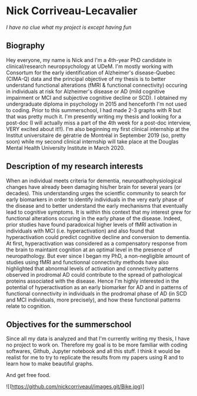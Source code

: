 # Nick Corriveau-Lecavalier
*I have no clue what my project is except having fun*

## Biography
Hey everyone, my name is Nick and I'm a 4th-year PhD candidate in clinical/research neuropsychology at UDeM. I'm mostly working with Consortum for the early identification of Alzheimer's disease-Quebec (CIMA-Q) data and the principal objective of my thesis is to better understand functional alterations (fMRI & functional connectivity) occuring in individuals at risk for Alzheimer's disease or AD (mild cognitive impairment or MCI and subjective cognitive decline or SCD). I obtained my undergraduate diploma in psychology in 2015 and henceforth I'm not used to coding. Prior to this summerschool, I had made 2-3 graphs with R but that was pretty much it. I'm presently writing my thesis and looking for a post-doc (I will actually miss a part of the 4th week for a post-doc interview, VERY excited about it!!). I'm also beginning my first clinical internship at the Institut universitaire de gératrie de Montréal in September 2019 (so, pretty soon) while my second clinical internship will take place at the Douglas Mental Health University Institute in March 2020. 

## Description of my research interests
When an individual meets criteria for dementia, neuropathophysiological changes have already been damaging his/her brain for several years (or decades). This understanding urges the scientfic community to search for early biomarkers in order to identify individuals in the very early phase of the disease and to better understand the early mechanisms that eventually lead to cognitive symptoms. It is within this context that my interest grew for functional alterations occuring in the early phase of the disease. Indeed, prior studies have found paradoxical higher levels of fMRI activation in individuals with MCI (i.e. hyperactivation) and also found that hyperactivation could predict cognitive decline and conversion to dementia. At first, hyperactivation was considered as a compensatory response from the brain to maintaint cognition at an optimal level in the presence of neuropathology. But ever since I began my PhD, a non-negligible amount of studies using fMRI and functionnal connectivity methods have also highlighted that abnormal levels of activation and connectivity patterns observed in prodromal AD could contribute to the spread of pathological proteins associated with the disease. Hence I'm highly interested in the potential of hyperactivation as an early biomarker for AD and in patterns of functional connectivity in individuals in the prodromal phase of AD (in SCD and MCI individuals, more precisely), and how these functional patterns relate to cognition.

## Objectives for the summerschool

Since all my data is analyzed and that I'm currently writing my thesis, I have no project to work on. Therefore my goal is to be more familiar with coding softwares, Github, Jupyter notebook and all this stuff. I think it would be realist for me to try to replicate the results from my papers using R and to learn how to make beautiful graphs. 

And get free food.

![(https://github.com/nickcorriveaul/images.git/Bike.jpg)]
